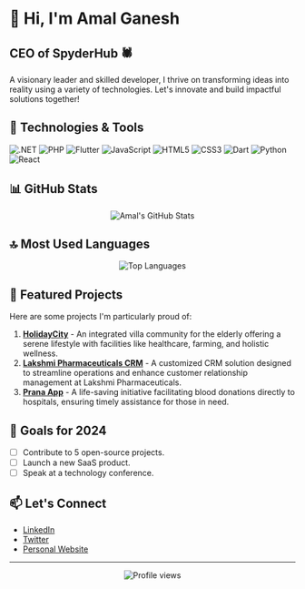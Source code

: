 # 👋 Hi, I'm Amal Ganesh

## CEO of SpyderHub 🕷️

A visionary leader and skilled developer, I thrive on transforming ideas into reality using a variety of technologies. Let's innovate and build impactful solutions together!

## 🚀 Technologies & Tools

![.NET](https://img.shields.io/badge/-.NET-512BD4?style=flat-square&logo=dotnet&logoColor=white)
![PHP](https://img.shields.io/badge/-PHP-777BB4?style=flat-square&logo=php&logoColor=white)
![Flutter](https://img.shields.io/badge/-Flutter-02569B?style=flat-square&logo=flutter&logoColor=white)
![JavaScript](https://img.shields.io/badge/-JavaScript-F7DF1E?style=flat-square&logo=javascript&logoColor=black)
![HTML5](https://img.shields.io/badge/-HTML5-E34F26?style=flat-square&logo=html5&logoColor=white)
![CSS3](https://img.shields.io/badge/-CSS3-1572B6?style=flat-square&logo=css3&logoColor=white)
![Dart](https://img.shields.io/badge/-Dart-0175C2?style=flat-square&logo=dart&logoColor=white)
![Python](https://img.shields.io/badge/-Python-3776AB?style=flat-square&logo=python&logoColor=white)
![React](https://img.shields.io/badge/-React-61DAFB?style=flat-square&logo=react&logoColor=black)

## 📊 GitHub Stats

<div align="center">
  <img src="https://github-readme-stats.vercel.app/api?username=amalgan3sh&show_icons=true&count_private=true&theme=radical" alt="Amal's GitHub Stats" />
</div>

## 🔝 Most Used Languages

<div align="center">
  <img src="https://github-readme-stats.vercel.app/api/top-langs/?username=amalgan3sh&layout=compact&theme=radical" alt="Top Languages" />
</div>

## 🌟 Featured Projects

Here are some projects I'm particularly proud of:

1. **[HolidayCity](https://github.com/amalgan3sh/holidaycity.aranea.life)** - An integrated villa community for the elderly offering a serene lifestyle with facilities like healthcare, farming, and holistic wellness.
2. **[Lakshmi Pharmaceuticals CRM](https://github.com/amalgan3sh/demo.lakshmipharmaceuticals.com)** - A customized CRM solution designed to streamline operations and enhance customer relationship management at Lakshmi Pharmaceuticals.
3. **[Prana App](https://github.com/amalgan3sh/prana_app)** - A life-saving initiative facilitating blood donations directly to hospitals, ensuring timely assistance for those in need.

## 🎯 Goals for 2024

- [ ] Contribute to 5 open-source projects.
- [ ] Launch a new SaaS product.
- [ ] Speak at a technology conference.

## 📫 Let's Connect

- [LinkedIn](https://www.linkedin.com/in/amalgan3sh)
- [Twitter](https://twitter.com/amalgan3sh)
- [Personal Website](https://www.amalgan3sh.com)

---

<div align="center">
  <img src="https://komarev.com/ghpvc/?username=amalgan3sh&color=blueviolet" alt="Profile views" />
</div>

